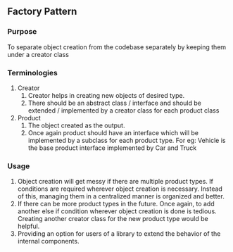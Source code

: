 ## Factory Pattern

### Purpose
To separate object creation from the codebase separately by keeping them under a creator class

### Terminologies
1. Creator
   1. Creator helps in creating new objects of desired type.
   2. There should be an abstract class / interface and should be extended / implemented by a creator class for each product class
2. Product
   1. The object created as the output.
   2. Once again product should have an interface which will be implemented by a subclass for each product type. For eg: Vehicle is the base product interface implemented by Car and Truck

### Usage
1. Object creation will get messy if there are multiple product types. If conditions are required wherever object creation is necessary. Instead of this, managing them in a centralized manner is organized and better.
2. If there can be more product types in the future. Once again, to add another else if condition wherever object creation is done is tedious. Creating another creator class for the new product type would be helpful.
3. Providing an option for users of a library to extend the behavior of the internal components.


